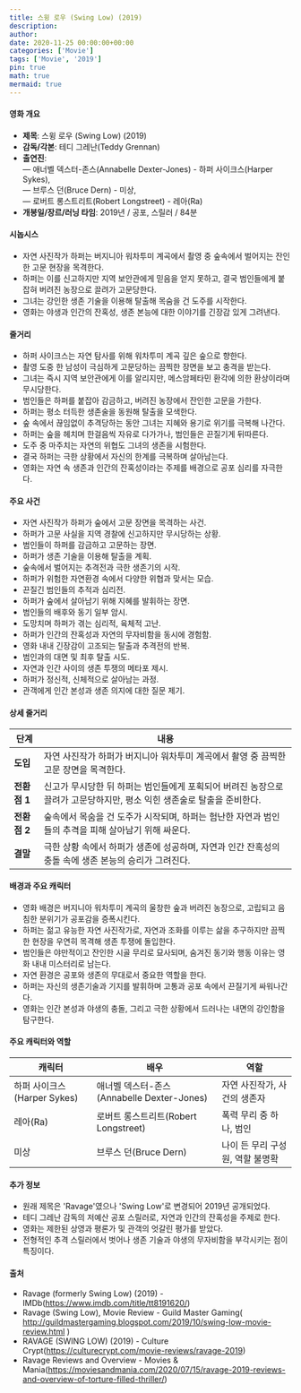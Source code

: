 ```yaml
---
title: 스윙 로우 (Swing Low) (2019)
description: 
author: 
date: 2020-11-25 00:00:00+00:00
categories: ['Movie']
tags: ['Movie', '2019']
pin: true
math: true
mermaid: true
---
```

#### 영화 개요

- **제목**: 스윙 로우 (Swing Low) (2019)  
- **감독/각본**: 테디 그레난(Teddy Grennan)  
- **출연진**:  
  — 애너벨 덱스터-존스(Annabelle Dexter-Jones) - 하퍼 사이크스(Harper Sykes),  
  — 브루스 던(Bruce Dern) - 미상,  
  — 로버트 롱스트리트(Robert Longstreet) - 레아(Ra)  
- **개봉일/장르/러닝 타임**: 2019년 / 공포, 스릴러 / 84분  

#### 시놉시스

- 자연 사진작가 하퍼는 버지니아 워차투미 계곡에서 촬영 중 숲속에서 벌어지는 잔인한 고문 현장을 목격한다.  
- 하퍼는 이를 신고하지만 지역 보안관에게 믿음을 얻지 못하고, 결국 범인들에게 붙잡혀 버려진 농장으로 끌려가 고문당한다.  
- 그녀는 강인한 생존 기술을 이용해 탈출해 목숨을 건 도주를 시작한다.  
- 영화는 야생과 인간의 잔혹성, 생존 본능에 대한 이야기를 긴장감 있게 그려낸다.  

#### 줄거리

- 하퍼 사이크스는 자연 탐사를 위해 워차투미 계곡 깊은 숲으로 향한다.  
- 촬영 도중 한 남성이 극심하게 고문당하는 끔찍한 장면을 보고 충격을 받는다.  
- 그녀는 즉시 지역 보안관에게 이를 알리지만, 메스암페타민 환각에 의한 환상이라며 무시당한다.  
- 범인들은 하퍼를 붙잡아 감금하고, 버려진 농장에서 잔인한 고문을 가한다.  
- 하퍼는 평소 터득한 생존술을 동원해 탈출을 모색한다.  
- 숲 속에서 끊임없이 추격당하는 동안 그녀는 지혜와 용기로 위기를 극복해 나간다.  
- 하퍼는 숲을 헤치며 한걸음씩 자유로 다가가나, 범인들은 끈질기게 뒤따른다.  
- 도주 중 마주치는 자연의 위협도 그녀의 생존을 시험한다.  
- 결국 하퍼는 극한 상황에서 자신의 한계를 극복하며 살아남는다.  
- 영화는 자연 속 생존과 인간의 잔혹성이라는 주제를 배경으로 공포 심리를 자극한다.  

#### 주요 사건

- 자연 사진작가 하퍼가 숲에서 고문 장면을 목격하는 사건.  
- 하퍼가 고문 사실을 지역 경찰에 신고하지만 무시당하는 상황.  
- 범인들이 하퍼를 감금하고 고문하는 장면.  
- 하퍼가 생존 기술을 이용해 탈출을 계획.  
- 숲속에서 벌어지는 추격전과 극한 생존기의 시작.  
- 하퍼가 위험한 자연환경 속에서 다양한 위협과 맞서는 모습.  
- 끈질긴 범인들의 추적과 심리전.  
- 하퍼가 숲에서 살아남기 위해 지혜를 발휘하는 장면.  
- 범인들의 배후와 동기 일부 암시.  
- 도망치며 하퍼가 겪는 심리적, 육체적 고난.  
- 하퍼가 인간의 잔혹성과 자연의 무자비함을 동시에 경험함.  
- 영화 내내 긴장감이 고조되는 탈출과 추격전의 반복.  
- 범인과의 대면 및 최후 탈출 시도.  
- 자연과 인간 사이의 생존 투쟁의 메타포 제시.  
- 하퍼가 정신적, 신체적으로 살아남는 과정.  
- 관객에게 인간 본성과 생존 의지에 대한 질문 제기.  

#### 상세 줄거리

| **단계**   | **내용**                                                                                               |
|------------|------------------------------------------------------------------------------------------------------|
| **도입**  | 자연 사진작가 하퍼가 버지니아 워차투미 계곡에서 촬영 중 끔찍한 고문 장면을 목격한다.                          |
| **전환점 1** | 신고가 무시당한 뒤 하퍼는 범인들에게 포획되어 버려진 농장으로 끌려가 고문당하지만, 평소 익힌 생존술로 탈출을 준비한다. |
| **전환점 2** | 숲속에서 목숨을 건 도주가 시작되며, 하퍼는 험난한 자연과 범인들의 추격을 피해 살아남기 위해 싸운다.                 |
| **결말**   | 극한 상황 속에서 하퍼가 생존에 성공하며, 자연과 인간 잔혹성의 충돌 속에 생존 본능의 승리가 그려진다.                   |

#### 배경과 주요 캐릭터

- 영화 배경은 버지니아 워차투미 계곡의 울창한 숲과 버려진 농장으로, 고립되고 음침한 분위기가 공포감을 증폭시킨다.  
- 하퍼는 젊고 유능한 자연 사진작가로, 자연과 조화를 이루는 삶을 추구하지만 끔찍한 현장을 우연히 목격해 생존 투쟁에 돌입한다.  
- 범인들은 야만적이고 잔인한 시골 무리로 묘사되며, 숨겨진 동기와 행동 이유는 영화 내내 미스터리로 남는다.  
- 자연 환경은 공포와 생존의 무대로서 중요한 역할을 한다.  
- 하퍼는 자신의 생존기술과 기지를 발휘하며 고통과 공포 속에서 끈질기게 싸워나간다.  
- 영화는 인간 본성과 야생의 충돌, 그리고 극한 상황에서 드러나는 내면의 강인함을 탐구한다.  

#### 주요 캐릭터와 역할

| **캐릭터** | **배우**                  | **역할**                          |
|------------|---------------------------|----------------------------------|
| 하퍼 사이크스(Harper Sykes)     | 애너벨 덱스터-존스(Annabelle Dexter-Jones) | 자연 사진작가, 사건의 생존자       |
| 레아(Ra)                     | 로버트 롱스트리트(Robert Longstreet)       | 폭력 무리 중 하나, 범인              |
| 미상                          | 브루스 던(Bruce Dern)                       | 나이 든 무리 구성원, 역할 불명확    |

#### 추가 정보

- 원래 제목은 'Ravage'였으나 'Swing Low'로 변경되어 2019년 공개되었다.  
- 테디 그레난 감독의 저예산 공포 스릴러로, 자연과 인간의 잔혹성을 주제로 한다.  
- 영화는 제한된 상영과 평론가 및 관객의 엇갈린 평가를 받았다.  
- 전형적인 추격 스릴러에서 벗어나 생존 기술과 야생의 무자비함을 부각시키는 점이 특징이다.  

#### 출처

- Ravage (formerly Swing Low) (2019) - IMDb(https://www.imdb.com/title/tt8191620/)  
- Ravage (Swing Low), Movie Review - Guild Master Gaming( http://guildmastergaming.blogspot.com/2019/10/swing-low-movie-review.html )  
- RAVAGE (SWING LOW) (2019) - Culture Crypt(https://culturecrypt.com/movie-reviews/ravage-2019)  
- Ravage Reviews and Overview - Movies & Mania(https://moviesandmania.com/2020/07/15/ravage-2019-reviews-and-overview-of-torture-filled-thriller/)
